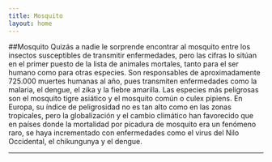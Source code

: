 ```yaml
---
title: Mosquito
layout: home
---
```




##Mosquito
Quizás a nadie le sorprende encontrar al mosquito entre los insectos susceptibles de transmitir enfermedades, pero las cifras lo sitúan en el primer puesto de la lista de animales mortales, tanto para el ser humano como para otras especies. Son responsables de aproximadamente 725.000 muertes humanas al año, pues transmiten enfermedades como la malaria, el dengue, el zika y la fiebre amarilla. Las especies más peligrosas son el mosquito tigre asiático y el mosquito común o culex pipiens. En Europa, su índice de peligrosidad no es tan alto como en las zonas tropicales, pero la globalización y el cambio climático han favorecido que en países donde la mortalidad por picadura de mosquito era un fenómeno raro, se haya incrementado con enfermedades como el virus del Nilo Occidental, el chikungunya y el dengue.

---
